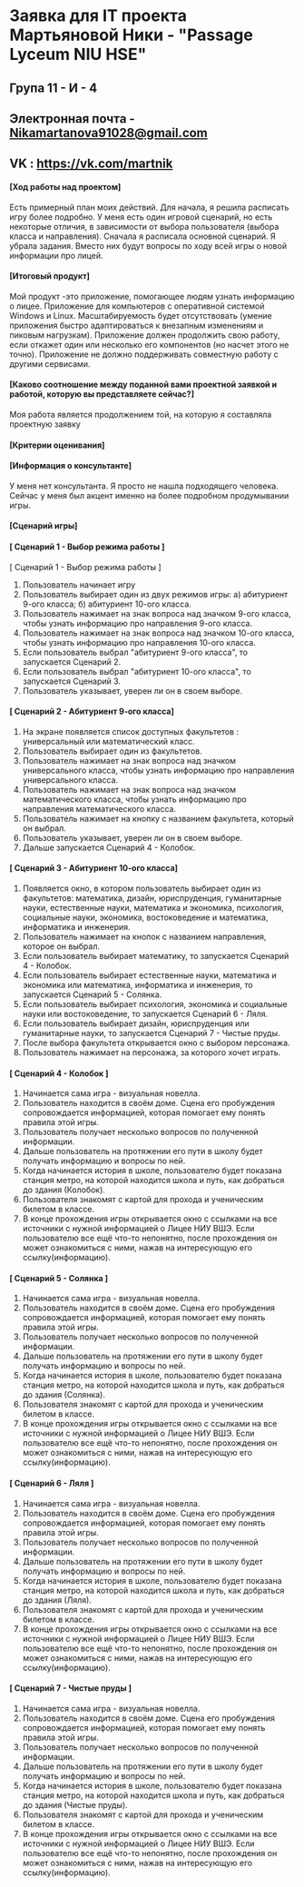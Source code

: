 # Заявка для IT проекта Мартьяновой Ники - "Passage Lyceum NIU HSE"

## Група 11 - И - 4

## Электронная почта - Nikamartanova91028@gmail.com
## VK : https://vk.com/martnik


#### [Ход работы над проектом]

Есть примерный план моих действий. 
Для начала, я решила расписать игру более подробно. 
У меня есть один игровой сценарий, но есть некоторые отличия, в зависимости от выбора пользователя (выбора класса и направления). 
Сначала я расписала основной сценарий. 
Я убрала задания. Вместо них будут вопросы по ходу всей игры о новой информации про лицей. 

#### [Итоговый продукт]

Мой продукт -это приложение, помогающее людям узнать информацию о лицее.
Приложение для компьютеров с оперативной системой Windows и Linux.
Масштабируемость будет отсутствовать (умение приложения быстро адаптироваться к внезапным изменениям и пиковым нагрузкам).
Приложение должен продолжить свою работу, если откажет один или несколько его компонентов (но насчет этого не точно).
Приложение не должно поддерживать совместную работу с другими сервисами.

#### [Каково соотношение между поданной вами проектной заявкой и работой, которую вы представляете сейчас?]

Моя работа является продолжением той, на которую я составляла проектную заявку

#### [Критерии оценивания]



#### [Информация о консультанте]

У меня нет консультанта. Я просто не нашла подходящего человека.
Сейчас у меня был акцент именно на более подробном продумывании игры.

#### [Сценарий игры]

#### [ Сценарий 1 - Выбор режима работы ]
[ Сценарий 1 - Выбор режима работы ]
1) Пользователь начинает игру
2) Пользователь выбирает один из двух режимов игры: a) абитуриент 9-ого класса; б) абитуриент 10-ого класса.
3) Пользователь нажимает на знак вопроса над значком 9-ого класса, чтобы узнать информацию про направления 9-ого класса.
4) Пользователь нажимает на знак вопроса над значком 10-ого класса, чтобы узнать информацию про направления 10-ого класса.
5) Если пользователь выбрал "абитуриент 9-ого класса", то запускается Сценарий 2.
6) Если пользователь выбрал "абитуриент 10-ого класса", то запускается Сценарий 3.
7) Пользователь указывает, уверен ли он в своем выборе.
#### [ Сценарий 2 - Абитуриент 9-ого класса]
1) На экране появляется список доступных факультетов : универсальный или математический класс.
2) Пользователь выбирает один из факультетов.
3) Пользователь нажимает на знак вопроса над значком универсального класса, чтобы узнать информацию про направления универсального класса.
4) Пользователь нажимает на знак вопроса над значком математического класса, чтобы узнать информацию про направления математического класса.
5) Пользователь нажимает на кнопку с названием факультета, который он выбрал.
6) Пользователь указывает, уверен ли он в своем выборе.
7) Дальше запускается Сценарий 4 - Колобок.
#### [ Сценарий 3 - Абитуриент 10-ого класса]
1) Появляется окно, в котором пользователь выбирает один из факультетов: математика, дизайн, юриспруденция, гуманитарные науки, естественные науки, математика и экономика, психология, социальные науки, экономика, востоковедение и математика, информатика и инженерия.
2) Пользователь нажимает на кнопок с названием направления, которое он выбрал.
3) Если пользователь выбирает математику, то запускается Сценарий 4 - Колобок.
4) Если пользователь выбирает естественные науки, математика и экономика или математика, информатика и инженерия, то запускается Сценарий 5 - Солянка.
5) Если пользователь выбирает психология, экономика и социальные науки или востоковедение, то запускается Сценарий 6 - Ляля.
6) Если пользователь выбирает дизайн, юриспруденция или гуманитарные науки, то запускается Сценарий 7 - Чистые пруды.
7) После выбора факультета открывается окно с выбором персонажа.
8) Пользователь нажимает на персонажа, за которого хочет играть.
#### [ Сценарий 4 - Колобок ]
1) Начинается сама игра - визуальная новелла.
2) Пользователь находится в своём доме. Сцена его пробуждения сопровождается информацией, которая помогает ему понять правила этой игры.
3) Пользователь получает несколько вопросов по полученной информации.
4) Дальше пользователь на протяжении его пути в школу будет получать информацию и вопросы по ней. 
5) Когда начинается история в школе, пользователю будет показана станция метро, на которой находится школа и путь, как добраться до здания (Колобок).
6) Пользователя знакомят с картой для прохода и ученическим билетом в классе.
7) В конце прохождения игры открывается окно с ссылками на все источники с нужной информацией о Лицее НИУ ВШЭ. Если пользователю все ещё что-то непонятно, после прохождения он может ознакомиться с ними, нажав на интересующую его ссылку(информацию).
#### [ Сценарий 5 - Солянка ]
1) Начинается сама игра - визуальная новелла.
2) Пользователь находится в своём доме. Сцена его пробуждения сопровождается информацией, которая помогает ему понять правила этой игры.
3) Пользователь получает несколько вопросов по полученной информации.
4) Дальше пользователь на протяжении его пути в школу будет получать информацию и вопросы по ней. 
5) Когда начинается история в школе, пользователю будет показана станция метро, на которой находится школа и путь, как добраться до здания (Солянка).
6) Пользователя знакомят с картой для прохода и ученическим билетом в классе.
7) В конце прохождения игры открывается окно с ссылками на все источники с нужной информацией о Лицее НИУ ВШЭ. Если пользователю все ещё что-то непонятно, после прохождения он может ознакомиться с ними, нажав на интересующую его ссылку(информацию).
#### [ Сценарий 6 - Ляля ]
1) Начинается сама игра - визуальная новелла.
2) Пользователь находится в своём доме. Сцена его пробуждения сопровождается информацией, которая помогает ему понять правила этой игры.
3) Пользователь получает несколько вопросов по полученной информации.
4) Дальше пользователь на протяжении его пути в школу будет получать информацию и вопросы по ней. 
5) Когда начинается история в школе, пользователю будет показана станция метро, на которой находится школа и путь, как добраться до здания (Ляля).
6) Пользователя знакомят с картой для прохода и ученическим билетом в классе.
7) В конце прохождения игры открывается окно с ссылками на все источники с нужной информацией о Лицее НИУ ВШЭ. Если пользователю все ещё что-то непонятно, после прохождения он может ознакомиться с ними, нажав на интересующую его ссылку(информацию).
#### [ Сценарий 7 - Чистые пруды ]
1) Начинается сама игра - визуальная новелла.
2) Пользователь находится в своём доме. Сцена его пробуждения сопровождается информацией, которая помогает ему понять правила этой игры.
3) Пользователь получает несколько вопросов по полученной информации.
4) Дальше пользователь на протяжении его пути в школу будет получать информацию и вопросы по ней. 
5) Когда начинается история в школе, пользователю будет показана станция метро, на которой находится школа и путь, как добраться до здания (Чистые пруды).
6) Пользователя знакомят с картой для прохода и ученическим билетом в классе.
7) В конце прохождения игры открывается окно с ссылками на все источники с нужной информацией о Лицее НИУ ВШЭ. Если пользователю все ещё что-то непонятно, после прохождения он может ознакомиться с ними, нажав на интересующую его ссылку(информацию).
